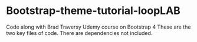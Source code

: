 # Bootstrap-theme-tutorial-loopLAB
Code along with Brad Traversy Udemy course on Bootstrap 4
These are the two key files of code. There are dependencies not included.
